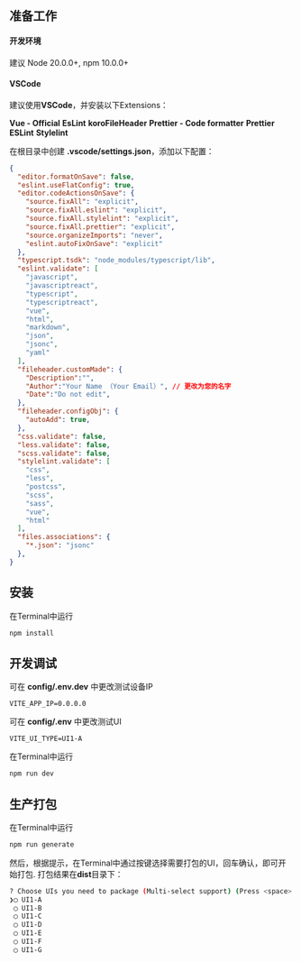 ## 准备工作

#### 开发环境
建议 Node 20.0.0+, npm 10.0.0+

#### VSCode
建议使用**VSCode**，并安装以下Extensions：

**Vue - Official**
**EsLint**
**koroFileHeader**
**Prettier - Code formatter**
**Prettier ESLint**
**Stylelint**

在根目录中创建 **.vscode/settings.json**，添加以下配置：
```json
{
  "editor.formatOnSave": false,
  "eslint.useFlatConfig": true,
  "editor.codeActionsOnSave": {
    "source.fixAll": "explicit",
    "source.fixAll.eslint": "explicit",
    "source.fixAll.stylelint": "explicit",
    "source.fixAll.prettier": "explicit",
    "source.organizeImports": "never",
    "eslint.autoFixOnSave": "explicit"
  },
  "typescript.tsdk": "node_modules/typescript/lib",
  "eslint.validate": [
    "javascript",
    "javascriptreact",
    "typescript",
    "typescriptreact",
    "vue",
    "html",
    "markdown",
    "json",
    "jsonc",
    "yaml"
  ],
  "fileheader.customMade": {
    "Description":"",
    "Author":"Your Name （Your Email）", // 更改为您的名字
    "Date":"Do not edit",
  },
  "fileheader.configObj": {
    "autoAdd": true,
  },
  "css.validate": false,
  "less.validate": false,
  "scss.validate": false,
  "stylelint.validate": [
    "css",
    "less",
    "postcss",
    "scss",
    "sass",
    "vue",
    "html"
  ],
  "files.associations": {
    "*.json": "jsonc"
  },
}
```

## 安装

在Terminal中运行
```bash
npm install
```

## 开发调试

可在 **config/.env.dev** 中更改测试设备IP
```
VITE_APP_IP=0.0.0.0
```

可在 **config/.env** 中更改测试UI
```
VITE_UI_TYPE=UI1-A
```

在Terminal中运行
```bash
npm run dev
```

## 生产打包

在Terminal中运行
```bash
npm run generate
```

然后，根据提示，在Terminal中通过按键选择需要打包的UI，回车确认，即可开始打包. 打包结果在**dist**目录下：
```bash
? Choose UIs you need to package (Multi-select support) (Press <space> to select, <a> to toggle all, <i> to invert selection, and <enter> to proceed)
❯◯ UI1-A
 ◯ UI1-B
 ◯ UI1-C
 ◯ UI1-D
 ◯ UI1-E
 ◯ UI1-F
 ◯ UI1-G
```

